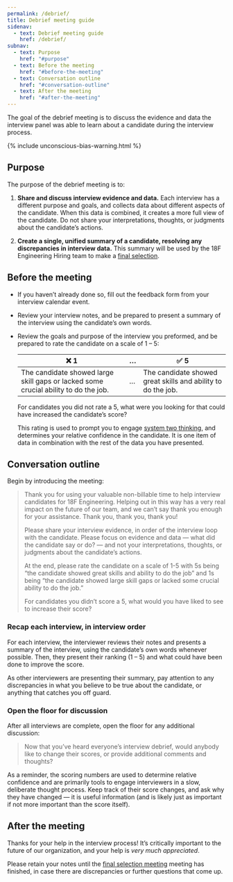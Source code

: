 ```yaml
---
permalink: /debrief/
title: Debrief meeting guide
sidenav:
  - text: Debrief meeting guide
    href: /debrief/
subnav:
  - text: Purpose
    href: "#purpose"
  - text: Before the meeting
    href: "#before-the-meeting"
  - text: Conversation outline
    href: "#conversation-outline"
  - text: After the meeting
    href: "#after-the-meeting"
---
```


The goal of the debrief meeting is to discuss the evidence and data the interview panel was able to learn about a candidate during the interview process.

{% include unconscious-bias-warning.html %}

## Purpose

The purpose of the debrief meeting is to:

1. **Share and discuss interview evidence and data.** Each interview has a different purpose and goals, and collects data about different aspects of the candidate. When this data is combined, it creates a more full view of the candidate. Do not share your interpretations, thoughts, or judgments about the candidate’s actions.

2. **Create a single, unified summary of a candidate, resolving any discrepancies in interview data.** This summary will be used by the 18F Engineering Hiring team to make a [final selection]({{site.baseurl}}/selection).

## Before the meeting

- If you haven’t already done so, fill out the feedback form from your interview calendar event.

- Review your interview notes, and be prepared to present a summary of the interview using the candidate’s own words.

- Review the goals and purpose of the interview you preformed, and be prepared to rate the candidate on a scale of 1 – 5:

  <table class="usa-table">
    <thead>
      <tr>
        <th scope="col">❌ 1</th>
        <th scope="col">…</th>
        <th scope="col">✅ 5</th>
      </tr>
    </thead>
    <tbody>
      <tr>
        <td>The candidate showed large skill gaps or lacked some crucial ability to do the job.</td>
        <td>…</td>
        <td>The candidate showed great skills and ability to do the job.</td>
      </tr>
    </tbody>
  </table>

  For candidates you did not rate a 5, what were you looking for that could have increased the candidate’s score?

  This rating is used to prompt you to engage [system two thinking](https://en.wikipedia.org/wiki/Thinking,_Fast_and_Slow#Two_systems), and determines your relative confidence in the candidate. It is one item of data in combination with the rest of the data you have presented.

## Conversation outline

Begin by introducing the meeting:

> Thank you for using your valuable non-billable time to help interview candidates for 18F Engineering. Helping out in this way has a very real impact on the future of our team, and we can’t say thank you enough for your assistance. Thank you, thank you, thank you!
>
> Please share your interview evidence, in order of the interview loop with the candidate. Please focus on evidence and data — what did the candidate say or do? — and not your interpretations, thoughts, or judgments about the candidate’s actions.
>
> At the end, please rate the candidate on a scale of 1-5 with 5s being “the candidate showed great skills and ability to do the job” and 1s being “the candidate showed large skill gaps or lacked some crucial ability to do the job.”
>
> For candidates you didn’t score a 5, what would you have liked to see to increase their score?

### Recap each interview, in interview order

For each interview, the interviewer reviews their notes and presents a summary of the interview, using the candidate’s own words whenever possible. Then, they present their ranking (1 – 5) and what could have been done to improve the score.

As other interviewers are presenting their summary, pay attention to any discrepancies in what you believe to be true about the candidate, or anything that catches you off guard.

### Open the floor for discussion

After all interviews are complete, open the floor for any additional discussion:

> Now that you’ve heard everyone’s interview debrief, would anybody like to change their scores, or provide additional comments and thoughts?

As a reminder, the scoring numbers are used to determine relative confidence and are primarily tools to engage interviewers in a slow, deliberate thought process. Keep track of their score changes, and ask why they have changed — it is useful information (and is likely just as important if not more important than the score itself).

## After the meeting

Thanks for your help in the interview process! It’s critically important to the future of our organization, and your help is _very much appreciated_.

Please retain your notes until the [final selection meeting]({{site.baseure}}/selection) meeting has finished, in case there are discrepancies or further questions that come up.
